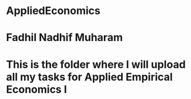 # AppliedEconomics
# Fadhil Nadhif Muharam

# This is the folder where I will upload all my tasks for Applied Empirical Economics I 
